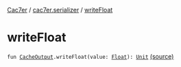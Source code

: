 [Cac7er](../index.md) / [cac7er.serializer](index.md) / [writeFloat](./write-float.md)

# writeFloat

`fun `[`CacheOutput`](-cache-output.md)`.writeFloat(value: `[`Float`](https://kotlinlang.org/api/latest/jvm/stdlib/kotlin/-float/index.html)`): `[`Unit`](https://kotlinlang.org/api/latest/jvm/stdlib/kotlin/-unit/index.html) [(source)](http://2wiqua.wcaokaze.com/gitbucket/wcaokaze/Cac7er/blob/master/src/main/java/cac7er/serializer/primitive.kt#L56)